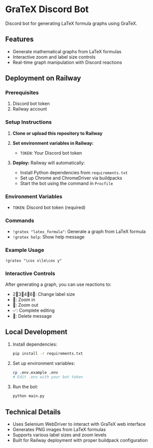 # GraTeX Discord Bot

Discord bot for generating LaTeX formula graphs using GraTeX.

## Features

- Generate mathematical graphs from LaTeX formulas
- Interactive zoom and label size controls
- Real-time graph manipulation with Discord reactions

## Deployment on Railway

### Prerequisites

1. Discord bot token
2. Railway account

### Setup Instructions

1. **Clone or upload this repository to Railway**

2. **Set environment variables in Railway:**
   - `TOKEN`: Your Discord bot token

3. **Deploy:**
   Railway will automatically:
   - Install Python dependencies from `requirements.txt`
   - Set up Chrome and ChromeDriver via buildpacks
   - Start the bot using the command in `Procfile`

### Environment Variables

- `TOKEN`: Discord bot token (required)

### Commands

- `!gratex "latex_formula"`: Generate a graph from LaTeX formula
- `!gratex help`: Show help message

### Example Usage

```
!gratex "\cos x\le\cos y"
```

### Interactive Controls

After generating a graph, you can use reactions to:
- 2⃣3⃣4⃣6⃣: Change label size
- 🔎: Zoom in
- 🔭: Zoom out
- ✅: Complete editing
- 🚮: Delete message

## Local Development

1. Install dependencies:
   ```bash
   pip install -r requirements.txt
   ```

2. Set up environment variables:
   ```bash
   cp .env.example .env
   # Edit .env with your bot token
   ```

3. Run the bot:
   ```bash
   python main.py
   ```

## Technical Details

- Uses Selenium WebDriver to interact with GraTeX web interface
- Generates PNG images from LaTeX formulas
- Supports various label sizes and zoom levels
- Built for Railway deployment with proper buildpack configuration